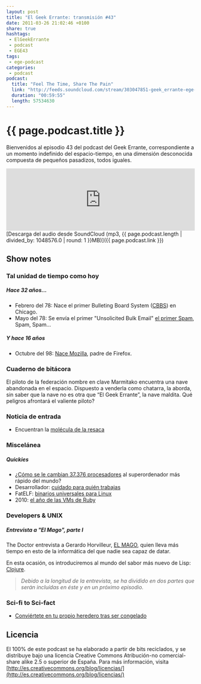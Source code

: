 ```yaml
---
layout: post
title: "El Geek Errante: transmisión #43"
date: 2011-03-26 21:02:46 +0100
share: true
hashtags:
 - ElGeekErrante
 - podcast
 - EGE43
tags:
 - ege-podcast
categories:
 - podcast
podcast:
  title: "Feel The Time, Share The Pain"
  link: "http://feeds.soundcloud.com/stream/303047851-geek_errante-ege-podcast-ep43.mp3"
  duration: "00:59:55"
  length: 57534630
---
```


# {{ page.podcast.title }}
Bienvenidos al episodio 43 del podcast del Geek Errante, correspondiente a un momento indefinido del espacio-tiempo, en una dimensión desconocida compuesta de pequeños pasadizos, todos iguales.

<iframe width="100%" height="166" scrolling="no" frameborder="no" src="https://w.soundcloud.com/player/?url=https%3A//api.soundcloud.com/tracks/303047851&amp;color=ff5500&amp;auto_play=false&amp;hide_related=false&amp;show_comments=true&amp;show_user=true&amp;show_reposts=false"></iframe>
[Descarga del audio desde SoundCloud (mp3, {{ page.podcast.length | divided_by: 1048576.0 | round: 1 }}MB)]({{ page.podcast.link }})

## Show notes

### Tal unidad de tiempo como hoy

##### Hace 32 años...
- Febrero del 78: Nace el primer Bulleting Board System ([CBBS](https://en.wikipedia.org/wiki/CBBS)) en Chicago.
- Mayo del 78: Se envía el primer "Unsolicited Bulk Email" [el primer Spam](http://email-museum.com/2011/10/06/first-spam-was-in-1978/), Spam, Spam...

##### Y hace 16 años
- Octubre del 98: [Nace Mozilla](http://www-archive.mozilla.org/roadmap/roadmap-26-Oct-1998.html), padre de Firefox.

### Cuaderno de bitácora
El piloto de la federación nombre en clave Marmitako encuentra una nave abandonada en el espacio.  Dispuesto a venderla como chatarra, la aborda, sin saber que la nave no es otra que “El Geek Errante”, la nave maldita. Qué peligros afrontará el valiente piloto?

### Noticia de entrada
- Encuentran la [molécula de la resaca](http://www.livescience.com/8221-hangover-molecule-brain.html)

### Miscelánea

##### Quickies
- ¿[Cómo se le cambian 37.376 procesadores](https://hipertextual.com/archivo/2009/11/como-se-le-cambian-37376-procesadores-al-superordenador-mas-rapido-del-mundo/) al superordenador más rápido del mundo?
- Desarrollador: [cuidado para quién trabajas](http://www.eweek.com/careers/madoff-developers-be-careful-who-you-code-for.html)
- FatELF: [binarios universales para Linux](http://softlibre.barrapunto.com/article.pl?sid=09/10/25/0722230&from=rss)
- 2010: [el año de las VMs de Ruby](https://developers.slashdot.org/story/09/11/22/1423221/The-State-of-Ruby-VMs-mdash-Ruby-Renaissance)

### Developers & UNIX

##### Entrevista a "El Mago", parte I
The Doctor entrevista a Gerardo Horvilleur, [EL MAGO](http://www.simplej.com/), quien lleva más tiempo en esto de la informática del que nadie sea capaz de datar.

En esta ocasión, os introduciremos al mundo del sabor más nuevo de Lisp: [Clojure](https://clojure.org/).

> *Debido a la longitud de la entrevista, se ha dividido en dos partes que serán incluídas en éste y en un próximo episodio.*

### Sci-fi to Sci-fact
- [Conviértete en tu propio heredero tras ser congelado](https://idle.slashdot.org/story/09/11/16/189255/Become-Your-Own-Heir-After-Being-Frozen)

## Licencia
El 100% de este podcast se ha elaborado a partir de bits reciclados, y se distribuye bajo una licencia Creative Commons Atribución-no comercial-share alike 2.5 o superior de España. Para más información, visita [http://es.creativecommons.org/blog/licencias/](http://es.creativecommons.org/blog/licencias/)

